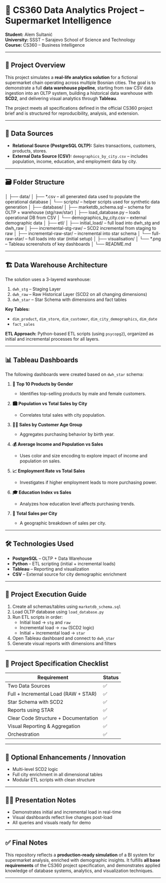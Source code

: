 # 🛒 CS360 Data Analytics Project – Supermarket Intelligence

**Student:** Alem Sultanić  
**University:** SSST – Sarajevo School of Science and Technology  
**Course:** CS360 – Business Intelligence

---

## 📘 Project Overview

This project simulates a **real-life analytics solution** for a fictional supermarket chain operating across multiple Bosnian cities. The goal is to demonstrate a full **data warehouse pipeline**, starting from raw CSV data ingestion into an OLTP system, building a historical data warehouse with **SCD2**, and delivering visual analytics through **Tableau**.

The project meets all specifications defined in the official CS360 project brief and is structured for reproducibility, analysis, and extension.

---

## 🧱 Data Sources

- **Relational Source (PostgreSQL OLTP):** Sales transactions, customers, products, stores.
- **External Data Source (CSV):** `demographics_by_city.csv` – includes population, income, education, and employment data by city.

---

## 🗃️ Folder Structure
│
├── data/
│ ├── *.csv – all generated data used to populate the operational database
│ └── scripts/ – helper scripts used for synthetic data generation
│
├── database/
│ ├── marketdb_schema.sql – schema for OLTP + warehouse (stg/raw/star)
│ ├── load_database.py – loads operational DB from CSV
│ └── demographics_by_city.csv – external demographic data
│
├── etl/
│ ├── initial_load/ – full load into dwh_stg and dwh_raw
│ ├── incremental-stg-raw/ – SCD2 incremental from staging to raw
│ ├── incremental-raw-star/ – incremental into star schema
│ └── full-raw-star/ – full loads into star (initial setup)
│
├── visualisation/
│ └── *.png – Tableau screenshots of key dashboards
│
└── README.md


---

## 🏗️ Data Warehouse Architecture

The solution uses a 3-layered warehouse:

1. `dwh_stg` – Staging Layer  
2. `dwh_raw` – Raw Historical Layer (SCD2 on all changing dimensions)  
3. `dwh_star` – Star Schema with dimensions and fact tables

**Key Tables:**
- `dim_product`, `dim_store`, `dim_customer`, `dim_city_demographics`, `dim_date`
- `fact_sales`

**ETL Approach:** Python-based ETL scripts (using `psycopg2`), organized as initial and incremental processes for all layers.

---

## 📊 Tableau Dashboards

The following dashboards were created based on `dwh_star` schema:

1. **🧍 Top 10 Products by Gender**
   - Identifies top-selling products by male and female customers.

2. **🏙️ Population vs Total Sales by City**
   - Correlates total sales with city population.

3. **👶👴 Sales by Customer Age Group**
   - Aggregates purchasing behavior by birth year.

4. **💰 Average Income and Population vs Sales**
   - Uses color and size encoding to explore impact of income and population on sales.

5. **📈 Employment Rate vs Total Sales**
   - Investigates if higher employment leads to more purchasing power.

6. **🎓 Education Index vs Sales**
   - Analyzes how education level affects purchasing trends.

7. **📍 Total Sales per City**
   - A geographic breakdown of sales per city.

---

## 🛠️ Technologies Used

- **PostgreSQL** – OLTP + Data Warehouse
- **Python** – ETL scripting (initial + incremental loads)
- **Tableau** – Reporting and visualization
- **CSV** – External source for city demographic enrichment

---

## 🧪 Project Execution Guide

1. Create all schemas/tables using `marketdb_schema.sql`
2. Load OLTP database using `load_database.py`
3. Run ETL scripts in order:
   - Initial load → `stg` and `raw`
   - Incremental load → `raw` (SCD2 logic)
   - Initial + incremental load → `star`
4. Open Tableau dashboard and connect to `dwh_star`
5. Generate visual reports with dimensions and filters

---

## 📅 Project Specification Checklist

| Requirement                            | Status      |
|---------------------------------------|-------------|
| Two Data Sources                       | ✅           |
| Full + Incremental Load (RAW + STAR)  | ✅           |
| Star Schema with SCD2                 | ✅           |
| Reports using STAR                    | ✅           |
| Clear Code Structure + Documentation  | ✅           |
| Visual Reporting & Aggregation        | ✅           |
| Orchestration            | ✅     |

---

## 🧠 Optional Enhancements / Innovation

- Multi-level SCD2 logic
- Full city enrichment in all dimensional tables
- Modular ETL scripts with clean structure

---

## 🧑‍🏫 Presentation Notes

- Demonstrates initial and incremental load in real-time
- Visual dashboards reflect live changes post-load
- All queries and visuals ready for demo

---

## ✅ Final Notes

This repository reflects a **production-ready simulation** of a BI system for supermarket analysis, enriched with demographic insights. It fulfills **all base requirements** of the CS360 project specification, and demonstrates applied knowledge of database systems, analytics, and visualization techniques.

---


